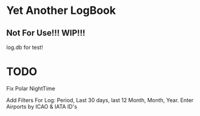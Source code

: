 # Yet Another LogBook
Not For Use!!! WIP!!!
----------------------
log.db for test!

# TODO
Fix Polar NightTime

Add Filters For Log: Period, Last 30 days, last 12 Month, Month, Year.
Enter Airports by ICAO & IATA ID's
